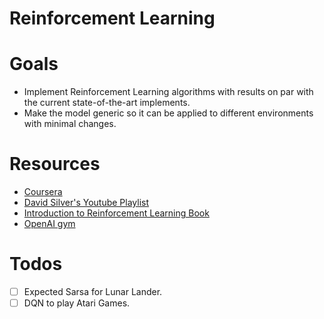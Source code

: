 # Reinforcement Learning

# Goals
  - Implement Reinforcement Learning algorithms with results on par with the current state-of-the-art implements.
  - Make the model generic so it can be applied to different environments with minimal changes.
    
# Resources
  - [Coursera](https://www.coursera.org/learn/fundamentals-of-reinforcement-learning/home/welcome)
  - [David Silver's Youtube Playlist](https://www.youtube.com/watch?v=2pWv7GOvuf0&list=PLqYmG7hTraZDM-OYHWgPebj2MfCFzFObQ)
  - [Introduction to Reinforcement Learning Book](https://www.andrew.cmu.edu/course/10-703/textbook/BartoSutton.pdf)
  - [OpenAI gym](https://gym.openai.com/docs/)
  
# Todos
  - [ ] Expected Sarsa for Lunar Lander.
  - [ ] DQN to play Atari Games.
